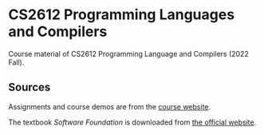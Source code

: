 # CS2612 Programming Languages and Compilers

Course material of CS2612 Programming Language and Compilers (2022 Fall).

## Sources

Assignments and course demos are from the [course website](https://jhc.sjtu.edu.cn/public/courses/CS2612/).

The textbook *Software Foundation* is downloaded from [the official website](https://softwarefoundations.cis.upenn.edu).
